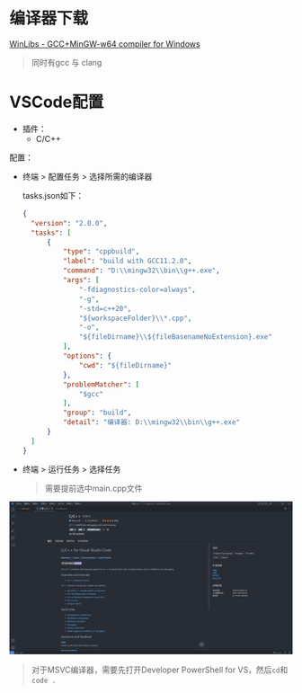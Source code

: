 # 编译器下载

[WinLibs - GCC+MinGW-w64 compiler for Windows](https://winlibs.com/)

> 同时有gcc 与 clang



# VSCode配置

- 插件：
  - C/C++





配置：

- 终端 > 配置任务 > 选择所需的编译器

  tasks.json如下：
  ```json
  {
  	"version": "2.0.0",
  	"tasks": [
  		{
  			"type": "cppbuild",
  			"label": "build with GCC11.2.0",
  			"command": "D:\\mingw32\\bin\\g++.exe",
  			"args": [
  				"-fdiagnostics-color=always",
  				"-g",
  				"-std=c++20",
  				"${workspaceFolder}\\*.cpp",
  				"-o",
  				"${fileDirname}\\${fileBasenameNoExtension}.exe"
  			],
  			"options": {
  				"cwd": "${fileDirname}"
  			},
  			"problemMatcher": [
  				"$gcc"
  			],
  			"group": "build",
  			"detail": "编译器: D:\\mingw32\\bin\\g++.exe"
  		}
  	]
  }
  ```

- 终端 > 运行任务 > 选择任务

  > 需要提前选中main.cpp文件



![image-20220730165153502](%E9%85%8D%E7%BD%AE%E7%8E%AF%E5%A2%83.assets/image-20220730165153502.png)

> 对于MSVC编译器，需要先打开Developer PowerShell for VS，然后`cd`和`code .`